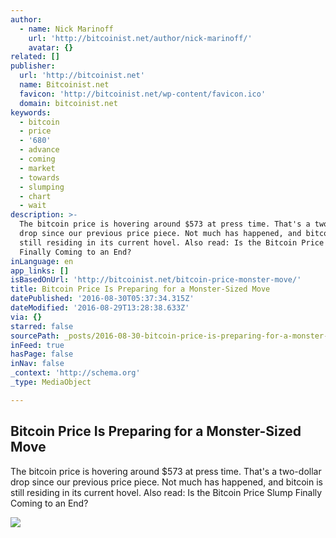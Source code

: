 ```yaml
---
author:
  - name: Nick Marinoff
    url: 'http://bitcoinist.net/author/nick-marinoff/'
    avatar: {}
related: []
publisher:
  url: 'http://bitcoinist.net'
  name: Bitcoinist.net
  favicon: 'http://bitcoinist.net/wp-content/favicon.ico'
  domain: bitcoinist.net
keywords:
  - bitcoin
  - price
  - '680'
  - advance
  - coming
  - market
  - towards
  - slumping
  - chart
  - wait
description: >-
  The bitcoin price is hovering around $573 at press time. That's a two-dollar
  drop since our previous price piece. Not much has happened, and bitcoin is
  still residing in its current hovel. Also read: Is the Bitcoin Price Slump
  Finally Coming to an End?
inLanguage: en
app_links: []
isBasedOnUrl: 'http://bitcoinist.net/bitcoin-price-monster-move/'
title: Bitcoin Price Is Preparing for a Monster-Sized Move
datePublished: '2016-08-30T05:37:34.315Z'
dateModified: '2016-08-29T13:28:38.633Z'
via: {}
starred: false
sourcePath: _posts/2016-08-30-bitcoin-price-is-preparing-for-a-monster-sized-move.md
inFeed: true
hasPage: false
inNav: false
_context: 'http://schema.org'
_type: MediaObject

---
```

<article style=""><h1>Bitcoin Price Is Preparing for a Monster-Sized Move</h1><p>The bitcoin price is hovering around $573 at press time. That's a two-dollar drop since our previous price piece. Not much has happened, and bitcoin is still residing in its current hovel. Also read: Is the Bitcoin Price Slump Finally Coming to an End?</p><img src="http://bitcoinspace.net/wp-content/uploads/2016/03/bitcoin.jpg" /></article>